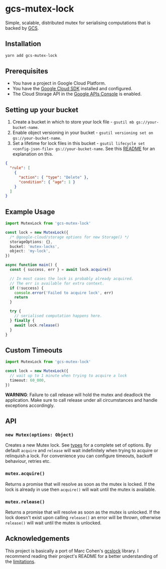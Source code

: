 # gcs-mutex-lock

Simple, scalable, distributed mutex for serialising computations that is backed by [GCS](https://cloud.google.com/storage).

## Installation

```sh
yarn add gcs-mutex-lock
```

## Prerequisites

- You have a project in Google Cloud Platform.
- You have the [Google Cloud SDK](https://cloud.google.com/sdk/downloads) installed and configured.
- The Cloud Storage API in the [Google APIs Console](https://console.developers.google.com) is enabled.

## Setting up your bucket

1. Create a bucket in which to store your lock file - `gsutil mb gs://your-bucket-name`.
2. Enable object versioning in your bucket - `gsutil versioning set on gs://your-bucket-name`.
3. Set a lifetime for lock files in this bucket - `gsutil lifecycle set <config-json-file> gs://your-bucket-name`. See this [README](https://github.com/marcacohen/gcslock/blob/master/README.md#limitations-read-the-fine-print) for an explanation on this.

```json
{
  "rule": [
    {
      "action": { "type": "Delete" },
      "condition": { "age": 1 }
    }
  ]
}
```

## Example Usage

```typescript
import MutexLock from 'gcs-mutex-lock'

const lock = new MutexLock({
  /* @google-cloud/storage options for new Storage() */
  storageOptions: {},
  bucket: 'mutex-locks',
  object: 'my-lock',
})

async function main() {
  const { success, err } = await lock.acquire()

  // In most cases the lock is probably already acquired.
  // The err is available for extra context.
  if (!success) {
    console.error('Failed to acquire lock', err)
    return
  }

  try {
    // serialised computation happens here.
  } finally {
    await lock.release()
  }
}
```

## Custom Timeouts

```typescript
import MutexLock from 'gcs-mutex-lock'

const lock = new MutexLock({
  // wait up to 1 minute when trying to acquire a lock
  timeout: 60_000,
})
```

**WARNING**: Failure to call release will hold the mutex and deadlock the application. Make sure to call release under all circumstances and handle exceptions accordingly.

## API

### `new Mutex(options: Object)`

Creates a new Mutex lock. See [types](https://github.com/TobyColeman/gcs-mutex-lock/src/index.ts) for a complete set of options. By default `acquire` and `release` will wait indefinitely when trying to acquire or relinquish a lock. For convenience you can configure timeouts, backoff behaviour, retries etc.

### `mutex.acquire()`

Returns a promise that will resolve as soon as the mutex is locked. If the lock is already in use then `acquire()` will wait until the mutex is available.

### `mutex.release()`

Returns a promise that will resolve as soon as the mutex is unlocked. If the lock doesn't exist upon calling `release()` an error will be thrown, otherwise `release()` will wait until the mutex is unlocked.

## Acknowledgements

This project is basically a port of Marc Cohen's [gcslock](<(https://github.com/marcacohen/gcslock)>) library. I recommend reading their project's README for a better understanding of the [limitations](https://github.com/marcacohen/gcslock/blob/master/README.md#limitations-read-the-fine-print).
